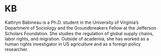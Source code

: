 # KB

Kathryn Babineau is a Ph.D. student in the University of Virginia’s Department of Sociology and the Groundbreakers Fellow at the Jeﬀerson Scholars Foundation. She studies the regulation of global supply chains, labor rights, and migration. Outside of academia, she has worked as a human rights investigator in US agriculture and as a foreign policy researcher.